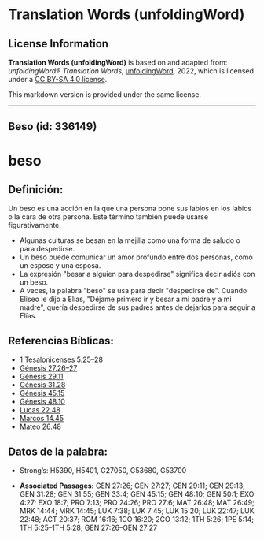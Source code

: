 # Translation Words (unfoldingWord)

## License Information

**Translation Words (unfoldingWord)** is based on and adapted from: _unfoldingWord® Translation Words_, [unfoldingWord](https://unfoldingword.org/utw), 2022, which is licensed under a [CC BY-SA 4.0 license](https://creativecommons.org/licenses/by-sa/4.0/legalcode.en).

This markdown version is provided under the same license.



--------------------------------

## Beso (id: 336149)

beso
====

Definición:
-----------

Un beso es una acción en la que una persona pone sus labios en los labios o la cara de otra persona. Este término también puede usarse figurativamente.

* Algunas culturas se besan en la mejilla como una forma de saludo o para despedirse.
* Un beso puede comunicar un amor profundo entre dos personas, como un esposo y una esposa.
* La expresión "besar a alguien para despedirse" significa decir adiós con un beso.
* A veces, la palabra "beso" se usa para decir "despedirse de". Cuando Eliseo le dijo a Elías, "Déjame primero ir y besar a mi padre y a mi madre", quería despedirse de sus padres antes de dejarlos para seguir a Elías.

Referencias Bíblicas:
---------------------

* [1 Tesalonicenses 5\.25–28](https://ref.ly/1Thess5:25-1Thess5:28)
* [Génesis 27\.26–27](https://ref.ly/Gen27:26-Gen27:27)
* [Génesis 29\.11](https://ref.ly/Gen29:11)
* [Génesis 31\.28](https://ref.ly/Gen31:28)
* [Génesis 45\.15](https://ref.ly/Gen45:15)
* [Génesis 48\.10](https://ref.ly/Gen48:10)
* [Lucas 22\.48](https://ref.ly/Luke22:48)
* [Marcos 14\.45](https://ref.ly/Mark14:45)
* [Mateo 26\.48](https://ref.ly/Matt26:48)

Datos de la palabra:
--------------------

* Strong’s: H5390, H5401, G27050, G53680, G53700

* **Associated Passages:** GEN 27:26; GEN 27:27; GEN 29:11; GEN 29:13; GEN 31:28; GEN 31:55; GEN 33:4; GEN 45:15; GEN 48:10; GEN 50:1; EXO 4:27; EXO 18:7; PRO 7:13; PRO 24:26; PRO 27:6; MAT 26:48; MAT 26:49; MRK 14:44; MRK 14:45; LUK 7:38; LUK 7:45; LUK 15:20; LUK 22:47; LUK 22:48; ACT 20:37; ROM 16:16; 1CO 16:20; 2CO 13:12; 1TH 5:26; 1PE 5:14; 1TH 5:25–1TH 5:28; GEN 27:26–GEN 27:27

